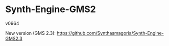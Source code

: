 # Synth-Engine-GMS2
v0964

New version (GMS 2.3): https://github.com/Synthasmagoria/Synth-Engine-GMS2.3
